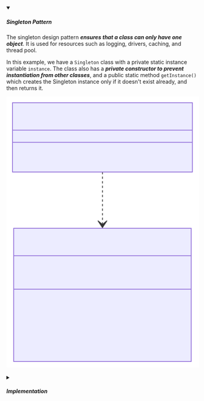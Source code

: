 <!-- https://brandfolder.com/workbench/extract-text-from-image -->
<!-- ![singleton](/img/interviews/design-system/singleton.svg) -->

<details open>
<summary><h5>Singleton Pattern</h5></summary>

The singleton design pattern ***ensures that a class can only have one object***. It is used for resources such as logging, drivers, caching, and thread pool.

In this example, we have a `Singleton` class with a private static instance variable `instance`. The class also has a ***private constructor to prevent instantiation from other classes***, and a public static method `getInstance()` which creates the Singleton instance only if it doesn't exist already, and then returns it.

![singleton](/img/interviews/design-system/singleton.svg)

</details>

<details>
<summary><h5>Implementation</h5></summary>

```java
public class Singleton {
    // Private static instance of the Singleton class
    private static Singleton instance;
    // Private constructor to prevent instantiation from other classes
    private Singleton() {}
    // Public static method to get the Singleton instance
    public static Singleton getInstance() {
        // Create the Singleton instance only if it doesn't exist already
        if (instance == null) {
            instance = new Singleton();
        }
        // Return the Singleton instance
        return instance;
    }
    // Public method of the Singleton class
    public void greet() {
        System.out.println("Hello, World!");
    }
}

// This is the Client class
public class Main {
    public static void main(String[] args) {
        Singleton singleton = Singleton.getInstance();
        singleton.greet(); // This will print "Hello, World!" to the console
    }
}

```
</details>
